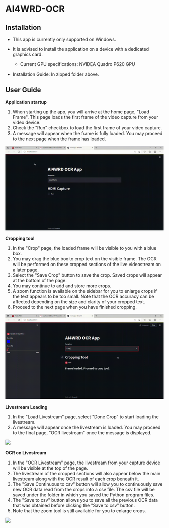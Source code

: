 # AI4WRD-OCR
## Installation
* This app is currently only supported on Windows.
* It is advised to install the application on a device with a dedicated graphics card.
    * Current GPU specifications: NVIDEA Quadro P620 GPU

* Installation Guide: In zipped folder above. 

## User Guide
**Application startup**
1. When starting up the app, you will arrive at the home page, "Load Frame". This page loads the first frame of the video capture from your video device. 
2. Check the "Run" checkbox to load the first frame of your video capture.
3. A message will appear when the frame is fully loaded. You may proceed to the next page when the frame has loaded.

![](Images/LoadFrameGIF.gif)



**Cropping tool**
1. In the "Crop" page, the loaded frame will be visible to you with a blue box.
2. You may drag the blue box to crop text on the visible frame. The OCR will be performed on these cropped sections of the live videostream on a later page. 
3. Select the "Save Crop" button to save the crop. Saved crops will appear at the bottom of the page. 
4. You may continue to add and store more crops. 
5. A zoom function is available on the sidebar for you to enlarge crops if the text appears to be too small.  Note that the OCR accuracy can be affected depending on the size and clarity of your cropped text. 
6. Proceed to the next page when you have finished cropping. 

![](Images/CropToolGIF.gif)



**Livestream Loading**
1.  In the "Load Livestream" page, select "Done Crop" to start loading the livestream. 
2. A message will appear once the livestream is loaded. You may proceed to the final page, "OCR livestream" once the message is displayed. 

![](Images/LoadLivestreamGIF.gif)



**OCR on Livestream**
1. In the "OCR Livestream" page, the livestream from your capture device will be visible at the top of the page. 
2. The livestream of the cropped sections will also appear below the main livestream along with the OCR result of each crop beneath it.
3.  The "Save Continuous to csv" button will allow you to continuously save new OCR data read from the crops into a csv file. The csv file will be saved under the folder in which you saved the Python program files. 
4. The "Save to csv" button allows you to save all the previous OCR data that was obtained before clicking the "Save to csv" button. 
5. Note that the zoom tool is still available for you to enlarge crops. 

![](Images/OCRLivestreamGIF.gif)







